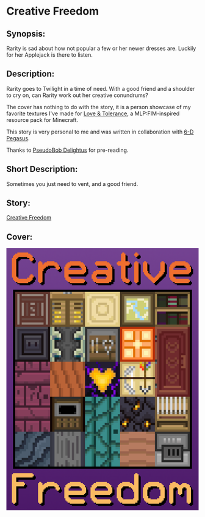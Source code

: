 # Creative Freedom

## Synopsis:
Rarity is sad about how not popular a few or her newer dresses are. Luckily for her Applejack is there to listen.

## Description:
Rarity goes to Twilight in a time of need. With a good friend and a shoulder to cry on, can Rarity work out her creative conundrums?

The cover has nothing to do with the story, it is a person showcase of my favorite textures I've made for [Love & Tolerance](https://love-tolerance.com/), a MLP:FIM-inspired resource pack for Minecraft.

This story is very personal to me and was written in collaboration with [6-D Pegasus](https://www.fimfiction.net/user/293755/6-D+Pegasus).

Thanks to [PseudoBob Delightus](https://www.fimfiction.net/user/12771/PseudoBob+Delightus) for pre-reading.

## Short Description:
Sometimes you just need to vent, and a good friend.

## Story:
[Creative Freedom](./creative-freedom.md)

## Cover:
![cover](./creative-freedom-cover-upscaled.png)